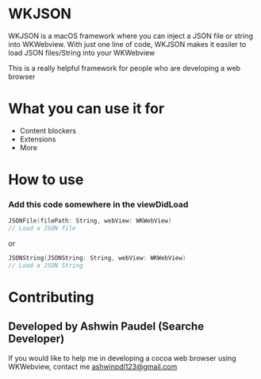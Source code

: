 # WKJSON
WKJSON is a macOS framework where you can inject a JSON file or string into WKWebview.
With just one line of code, WKJSON makes it easiler to load JSON files/String into your WKWebview

This is a really helpful framework for people who are developing a web browser

# What you can use it for
- Content blockers
- Extensions
- More
# How to use
### Add this code somewhere in the viewDidLoad

```Swift
JSONFile(filePath: String, webView: WKWebView)
// Load a JSON file
```

or 
```Swift
JSONString(JSONString: String, webView: WKWebView)
// Load a JSON String
```
# Contributing
## Developed by Ashwin Paudel (Searche Developer)
If you would like to help me in developing a cocoa web browser using WKWebview, contact me ashwinpdl123@gmail.com
